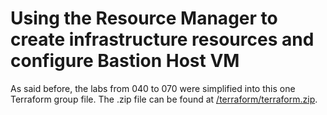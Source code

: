 # Using the Resource Manager to create infrastructure resources and configure Bastion Host VM

 As said before, the labs from 040 to 070 were simplified into this one Terraform group file. The .zip file can be found at [/terraform/terraform.zip](https://github.com/diogoshibata/terraform-bastion/blob/master/terraform/terraform.zip).
